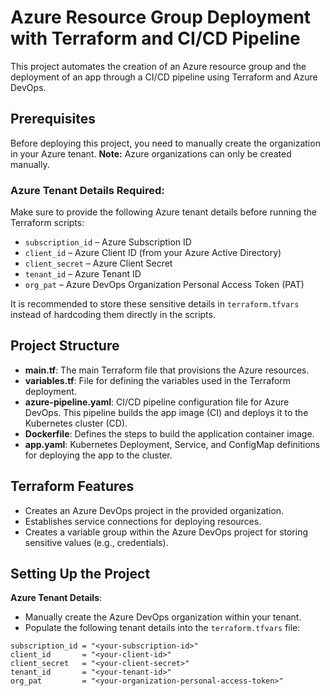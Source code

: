 # Azure Resource Group Deployment with Terraform and CI/CD Pipeline

This project automates the creation of an Azure resource group and the deployment of an app through a CI/CD pipeline using Terraform and Azure DevOps.

## Prerequisites

Before deploying this project, you need to manually create the organization in your Azure tenant. **Note:** Azure organizations can only be created manually.

### Azure Tenant Details Required:

Make sure to provide the following Azure tenant details before running the Terraform scripts:
- `subscription_id` – Azure Subscription ID
- `client_id` – Azure Client ID (from your Azure Active Directory)
- `client_secret` – Azure Client Secret
- `tenant_id` – Azure Tenant ID
- `org_pat` – Azure DevOps Organization Personal Access Token (PAT)

It is recommended to store these sensitive details in `terraform.tfvars` instead of hardcoding them directly in the scripts.

## Project Structure

- **main.tf**: The main Terraform file that provisions the Azure resources.
- **variables.tf**: File for defining the variables used in the Terraform deployment.
- **azure-pipeline.yaml**: CI/CD pipeline configuration file for Azure DevOps. This pipeline builds the app image (CI) and deploys it to the Kubernetes cluster (CD).
- **Dockerfile**: Defines the steps to build the application container image.
- **app.yaml**: Kubernetes Deployment, Service, and ConfigMap definitions for deploying the app to the cluster.

## Terraform Features

- Creates an Azure DevOps project in the provided organization.
- Establishes service connections for deploying resources.
- Creates a variable group within the Azure DevOps project for storing sensitive values (e.g., credentials).

## Setting Up the Project

  **Azure Tenant Details**:
   - Manually create the Azure DevOps organization within your tenant.
   - Populate the following tenant details into the `terraform.tfvars` file:

   ```plaintext
   subscription_id = "<your-subscription-id>"
   client_id       = "<your-client-id>"
   client_secret   = "<your-client-secret>"
   tenant_id       = "<your-tenant-id>"
   org_pat         = "<your-organization-personal-access-token>"
